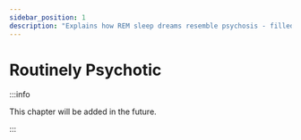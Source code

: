 ```yaml
---
sidebar_position: 1
description: "Explains how REM sleep dreams resemble psychosis - filled with hallucinations and emotional extremes - and why this altered state is important for emotional processing."
---
```


# Routinely Psychotic

:::info

This chapter will be added in the future.

:::
